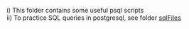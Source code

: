 i)  This folder contains some useful psql scripts     
ii) To practice SQL queries in postgresql, see folder [sqlFiles](https://github.com/harnalashok/LLMs/tree/main/install_ai_tools/psql/sqlFiles#learning-sql-in-postgresql)
